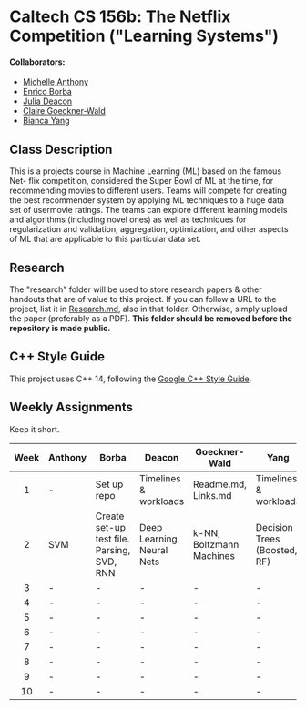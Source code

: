 # Caltech CS 156b: The Netflix Competition ("Learning Systems")

#### Collaborators:
 - [Michelle Anthony](https://github.com/michelle-aa)
 - [Enrico Borba](https://github.com/enricozb)
 - [Julia Deacon](https://github.com/jcdeacon)
 - [Claire Goeckner-Wald](http://claire.work/)
 - [Bianca Yang](https://github.com/xrdt)


## Class Description

This is a projects course in Machine Learning (ML) based on the famous Net-
flix competition, considered the Super Bowl of ML at the time, for recommending
movies to different users. Teams will compete for creating the best 
recommender system by applying ML techniques to a huge data set of usermovie
ratings. The teams can explore different learning models and algorithms
(including novel ones) as well as techniques for regularization and validation, aggregation,
optimization, and other aspects of ML that are applicable to this particular
data set.

## Research

The "research" folder will be used to store research papers & other handouts that are of value to this project. If you can follow a URL to the project, list it in [Research.md](research/Research.md), also in that folder. Otherwise, simply upload the paper (preferably as a PDF). **This folder should be removed before the repository is made public.**

## C++ Style Guide

This project uses C++ 14, following the [Google C++ Style Guide](https://google.github.io/styleguide/cppguide.html). 

## Weekly Assignments 
Keep it short.

| Week | Anthony   | Borba                                      | Deacon                     | Goeckner-Wald               | Yang                         |
|:----:|-----------|--------------------------------------------|----------------------------|-----------------------------|------------------------------|
|   1  | -         | Set up repo                                | Timelines & workloads      | Readme.md, Links.md         | Timelines & workloads        |
|   2  | SVM       | Create set-up test file. Parsing, SVD, RNN | Deep Learning, Neural Nets | k-NN, Boltzmann Machines    | Decision Trees (Boosted, RF) |
|   3  | -         | -                                          | -                          | -                           | -                            |
|   4  | -         | -                                          | -                          | -                           | -                            |
|   5  | -         | -                                          | -                          | -                           | -                            |
|   6  | -         | -                                          | -                          | -                           | -                            |
|   7  | -         | -                                          | -                          | -                           | -                            |
|   8  | -         | -                                          | -                          | -                           | -                            |
|   9  | -         | -                                          | -                          | -                           | -                            |
|   10 | -         | -                                          | -                          | -                           | -                            |


































